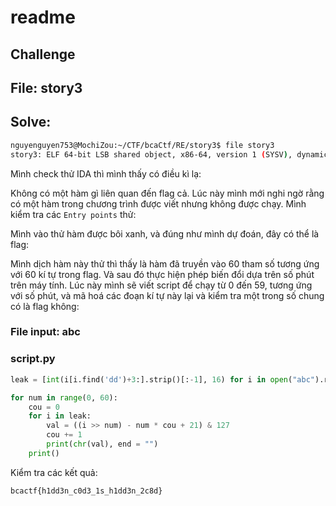 # readme

## Challenge

## File: story3

## Solve:

```bash
nguyenguyen753@MochiZou:~/CTF/bcaCtf/RE/story3$ file story3 
story3: ELF 64-bit LSB shared object, x86-64, version 1 (SYSV), dynamically linked, interpreter /lib64/ld-linux-x86-64.so.2, BuildID[sha1]=5210af9f7161e4d6b1c076ac4c8a88b15055ee1a, for GNU/Linux 3.2.0, not stripped
```

Mình check thử IDA thì mình thấy có điều kì lạ:

Không có một hàm gì liên quan đến flag cả. Lúc này mình mới nghi ngờ rằng có một hàm trong chương trình được viết nhưng không được chạy. Mình kiểm tra các `Entry points` thử:

Mình vào thử hàm được bôi xanh, và đúng như mình dự đoán, đây có thể là flag:

Mình dịch hàm này thử thì thấy là hàm đã truyền vào 60 tham số tương ứng với 60 kí tự trong flag. Và sau đó thực hiện phép biến đổi dựa trên số phút trên máy tính. Lúc này mình sẽ viết script để chạy từ 0 đến 59, tương ứng với số phút, và mã hoá các đoạn kí tự này lại và kiểm tra một trong số chung có là flag không:

### File input: abc

### script.py

```python
leak = [int(i[i.find('dd')+3:].strip()[:-1], 16) for i in open("abc").readlines()]

for num in range(0, 60):
	cou = 0
	for i in leak:
		val = ((i >> num) - num * cou + 21) & 127
		cou += 1
		print(chr(val), end = "")
	print()
```

Kiểm tra các kết quả:

`bcactf{h1dd3n_c0d3_1s_h1dd3n_2c8d}`
